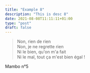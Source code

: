 ```yaml
---
title: "Example 8"
description: "This is desc 8"
date: 2021-08-08T11:11:11+01:00
type: "post"
draft: false
---
```


> Non, rien de rien  
Non, je ne regrette rien  
Ni le bien, qu'on m'a fait  
Ni le mal, tout ça m'est bien égal !

Mambo n°5
